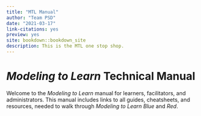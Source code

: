 ```yaml
---
title: "MTL Manual"
author: "Team PSD"
date: "2021-03-17"
link-citations: yes
preview: yes
site: bookdown::bookdown_site
description: This is the MTL one stop shop.
---
```


# *Modeling to Learn* Technical Manual

Welcome to the *Modeling to Learn* manual for learners, facilitators, and administrators.
This manual includes links to all guides, cheatsheets, and resources, needed to walk through *Modeling to Learn Blue* and *Red*.
